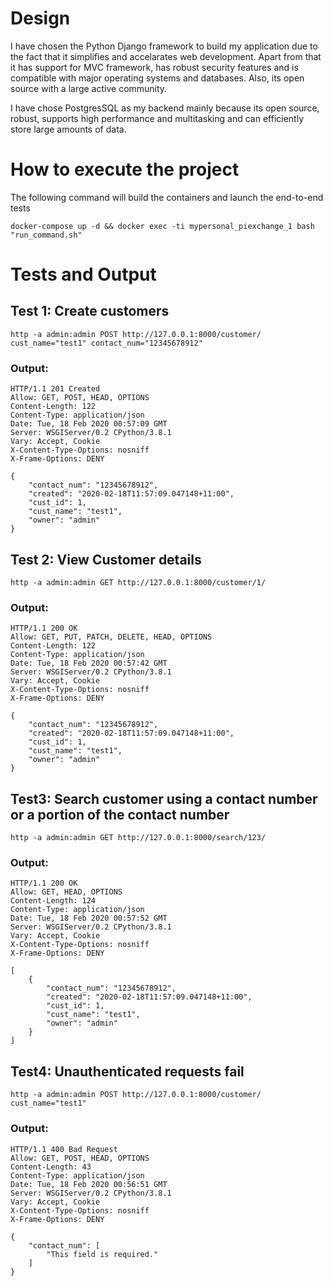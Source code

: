 # Design

I have chosen the Python Django framework to build my application due to the fact that it simplifies and accelarates web development. Apart from that it has support for MVC framework, has robust security features and is compatible with major operating systems and databases. Also, its open source with a large active community.

I have chose PostgresSQL as my backend mainly because its open source, robust, supports high performance and multitasking and can efficiently store large amounts of data.

# How to execute the project

The following command will build the containers and launch the end-to-end tests
```
docker-compose up -d && docker exec -ti mypersonal_piexchange_1 bash "run_command.sh"
```

# Tests and Output

## Test 1: Create customers

```
http -a admin:admin POST http://127.0.0.1:8000/customer/ cust_name="test1" contact_num="12345678912"
```
### Output:
```
HTTP/1.1 201 Created
Allow: GET, POST, HEAD, OPTIONS
Content-Length: 122
Content-Type: application/json
Date: Tue, 18 Feb 2020 00:57:09 GMT
Server: WSGIServer/0.2 CPython/3.8.1
Vary: Accept, Cookie
X-Content-Type-Options: nosniff
X-Frame-Options: DENY

{
    "contact_num": "12345678912",
    "created": "2020-02-18T11:57:09.047148+11:00",
    "cust_id": 1,
    "cust_name": "test1",
    "owner": "admin"
}
```

## Test 2: View Customer details

```
http -a admin:admin GET http://127.0.0.1:8000/customer/1/ 
```
### Output:
```
HTTP/1.1 200 OK
Allow: GET, PUT, PATCH, DELETE, HEAD, OPTIONS
Content-Length: 122
Content-Type: application/json
Date: Tue, 18 Feb 2020 00:57:42 GMT
Server: WSGIServer/0.2 CPython/3.8.1
Vary: Accept, Cookie
X-Content-Type-Options: nosniff
X-Frame-Options: DENY

{
    "contact_num": "12345678912",
    "created": "2020-02-18T11:57:09.047148+11:00",
    "cust_id": 1,
    "cust_name": "test1",
    "owner": "admin"
}
```

## Test3: Search customer using a contact number or a portion of the contact number

```
http -a admin:admin GET http://127.0.0.1:8000/search/123/ 
```
### Output:
```
HTTP/1.1 200 OK
Allow: GET, HEAD, OPTIONS
Content-Length: 124
Content-Type: application/json
Date: Tue, 18 Feb 2020 00:57:52 GMT
Server: WSGIServer/0.2 CPython/3.8.1
Vary: Accept, Cookie
X-Content-Type-Options: nosniff
X-Frame-Options: DENY

[
    {
        "contact_num": "12345678912",
        "created": "2020-02-18T11:57:09.047148+11:00",
        "cust_id": 1,
        "cust_name": "test1",
        "owner": "admin"
    }
]
```

## Test4: Unauthenticated requests fail
```
http -a admin:admin POST http://127.0.0.1:8000/customer/ cust_name="test1"
```
### Output:
```
HTTP/1.1 400 Bad Request
Allow: GET, POST, HEAD, OPTIONS
Content-Length: 43
Content-Type: application/json
Date: Tue, 18 Feb 2020 00:56:51 GMT
Server: WSGIServer/0.2 CPython/3.8.1
Vary: Accept, Cookie
X-Content-Type-Options: nosniff
X-Frame-Options: DENY

{
    "contact_num": [
        "This field is required."
    ]
}
```